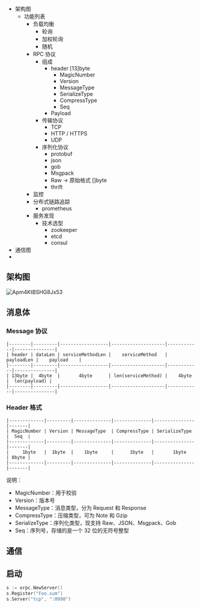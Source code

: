 - 架构图
  - 功能列表
    - 负载均衡
      - 轮询
      - 加权轮询
      - 随机
    - RPC 协议
      - 组成
        - header [13]byte
          - MagicNumber
          - Version
          - MessageType
          - SerializeType
          - CompressType 
          - Seq
        - Payload
      - 传输协议
        - TCP
        - HTTP / HTTPS
        - UDP
      - 序列化协议
        - protobuf
        - json
        - gob
        - Msgpack
        - Raw -> 原始格式 []byte
        - thrift
    - 监控
    - 分布式链路追踪
      - prometheus
    - 服务发现
      - 技术选型
        - zookeeper
        - etcd
        - consul
- 通信图
- 
## 架构图
![Apm4KtBSHG8Jx53](https://i.loli.net/2021/10/22/Apm4KtBSHG8Jx53.png)

## 消息体
### Message 协议
```
|--------|---------|------------------|--------------------|------------|---------------|
| header | dataLen | serviceMethodLen |    serviceMethod   | payloadLen |    payload    |
|--------|---------|------------------|--------------------|------------|---------------|
| 13byte |  4byte  |       4byte      | len(serviceMethod) |    4byte   |  len(payload) |
|--------|---------|------------------|--------------------|------------|---------------|
```
### Header 格式
```
|-------------|---------|--------------|--------------|---------------|-------|
| MagicNumber | Version | MessageType  | CompressType | SerializeType |  Seq  |
|-------------|---------|--------------|--------------|---------------|-------|
|     1byte   |  1byte  |    1byte     |      1byte   |       1byte   | 8byte |
|-------------|---------|--------------|--------------|---------------|-------|
```
说明：
- MagicNumber：用于校验
- Version：版本号
- MessageType：消息类型，分为 Request 和 Response
- CompressType：压缩类型，可为 Note 和 Gzip
- SerializeType：序列化类型，现支持 Raw、JSON、Msgpack、Gob
- Seq：序列号，存储的是一个 32 位的无符号整型

## 通信
## 启动
```go
s := orpc.NewServer()
s.Register("Foo.sum")
s.Server("tcp", ":8990")
```